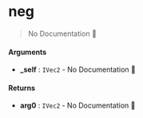 # neg

> No Documentation 🚧

#### Arguments

- **\_self** : `IVec2` \- No Documentation 🚧

#### Returns

- **arg0** : `IVec2` \- No Documentation 🚧